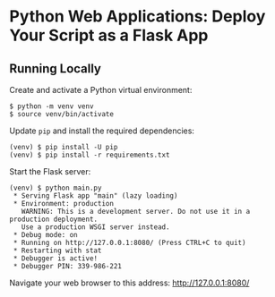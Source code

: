 # Python Web Applications: Deploy Your Script as a Flask App


## Running Locally

Create and activate a Python virtual environment:

```shell
$ python -m venv venv
$ source venv/bin/activate
```

Update `pip` and install the required dependencies:

```shell
(venv) $ pip install -U pip
(venv) $ pip install -r requirements.txt
```

Start the Flask server:

```shell
(venv) $ python main.py
 * Serving Flask app "main" (lazy loading)
 * Environment: production
   WARNING: This is a development server. Do not use it in a production deployment.
   Use a production WSGI server instead.
 * Debug mode: on
 * Running on http://127.0.0.1:8080/ (Press CTRL+C to quit)
 * Restarting with stat
 * Debugger is active!
 * Debugger PIN: 339-986-221
```

Navigate your web browser to this address: <http://127.0.0.1:8080/>
